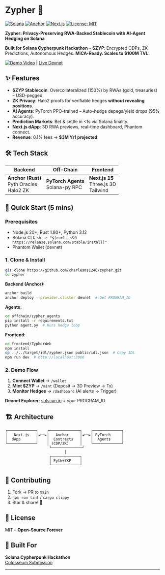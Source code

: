 # Zypher 🚀

[![Solana](https://img.shields.io/badge/Solana-Devnet-blueviolet)](https://solana.com)
[![Anchor](https://img.shields.io/badge/Anchor-v0.32-green)](https://anchor-lang.com)
[![Next.js](https://img.shields.io/badge/Next.js-15-black)](https://nextjs.org)
[![License: MIT](https://img.shields.io/badge/License-MIT-yellow.svg)](LICENSE)

**Zypher: Privacy-Preserving RWA-Backed Stablecoin with AI-Agent Hedging on Solana**

**Built for Solana Cypherpunk Hackathon** – **$ZYP**: Encrypted CDPs, ZK Predictions, Autonomous Hedges. **MiCA-Ready. Scales to $100M TVL.**

[![Demo Video](https://img.shields.io/badge/Watch-Demo-red)](https://www.youtube.com/watch?v=TcD4CKJxnXc) | [Live Devnet](https://zyphersolana.vercel.app/)

## ✨ Features
- **$ZYP Stablecoin**: Overcollateralized (150%) by RWAs (gold, treasuries) – USD-pegged.
- **ZK Privacy**: Halo2 proofs for verifiable hedges **without revealing positions**.
- **AI Agents**: PyTorch PPO-trained – Auto-hedge depegs/yield drops (95% accuracy).
- **Prediction Markets**: Bet & settle in <1s via Solana finality.
- **Next.js dApp**: 3D RWA previews, real-time dashboard, Phantom connect.
- **Revenue**: 0.1% fees → **$3M Yr1 projected**.

## 🛠 Tech Stack
| Backend | Off-Chain | Frontend |
|---------|-----------|----------|
| **Anchor (Rust)**<br>Pyth Oracles<br>Halo2 ZK | **PyTorch Agents**<br>Solana-py RPC | **Next.js 15**<br>Three.js 3D<br>Tailwind |

## 🚀 Quick Start (5 mins)
### Prerequisites
- Node.js 20+, Rust 1.80+, Python 3.12
- Solana CLI: `sh -c "$(curl -sSfL https://release.solana.com/stable/install)"`
- Phantom Wallet (devnet)

### 1. Clone & Install
```bash
git clone https://github.com/charlesms1246/zypher.git
cd zypher
```

**Backend (Anchor):**
```bash
anchor build
anchor deploy --provider.cluster devnet  # Get PROGRAM_ID
```

**Agents:**
```bash
cd offchain/zypher_agents
pip install -r requirements.txt
python agent.py  # Runs hedge loop
```

**Frontend:**
```bash
cd frontend/ZypherWeb
npm install
cp ../../target/idl/zypher.json public/idl.json  # Copy IDL
npm run dev  # http://localhost:3000
```

### 2. Demo Flow
1. **Connect Wallet** → `/wallet`
2. **Mint $ZYP** → `/mint` (Deposit → 3D Preview → Tx)
3. **Monitor Hedges** → `/dashboard` (AI alerts → Trigger)

**Devnet Explorer**: [solscan.io](https://solscan.io/?cluster=devnet) + your PROGRAM_ID

## 🏗 Architecture
```
┌─────────────┐    ┌──────────────┐    ┌─────────────┐
│   Next.js   │◄──►│   Anchor     │◄──►│ PyTorch     │
│  dApp       │    │  Contracts   │    │  Agents     │
└─────────────┘    │ (CDP/ZK)     │    └─────────────┘
                    └──────────────┘
                           │
                    ┌─────────────┐
                    │ Pyth+ZKP    │
                    └─────────────┘
```


## 🤝 Contributing
1. Fork → PR to `main`
2. `npm run lint` / `cargo clippy`
3. Star & share! 🚀

## 📄 License
MIT – **Open-Source Forever**

## 🎯 Built For
**Solana Cypherpunk Hackathon**  
[Colosseum Submission](https://arena.colosseum.org/projects/explore/zypher-1) 

---
